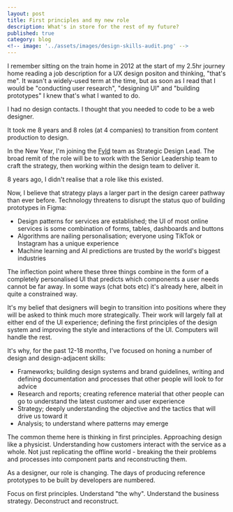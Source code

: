 ```yaml
---
layout: post
title: First principles and my new role
description: What's in store for the rest of my future? 
published: true
category: blog
<!-- image: '../assets/images/design-skills-audit.png' -->
---
```


I remember sitting on the train home in 2012 at the start of my 2.5hr journey home reading a job description for a UX design positon and thinking, "that's me". It wasn't a widely-used term at the time, but as soon as I read that I would be "conducting user research", "designing UI" and "building prototypes" I knew that's what I wanted to do. 

I had no design contacts. I thought that you needed to code to be a web designer. 

It took me 8 years and 8 roles (at 4 companies) to transition from content production to design.

In the New Year, I'm joining the <a href="https://fyld.ai">Fyld</a> team as Strategic Design Lead. The broad remit of the role will be to work with the Senior Leadership team to craft the strategy, then working within the design team to deliver it. 

8 years ago, I didn't realise that a role like this existed. 

Now, I believe that strategy plays a larger part in the design career pathway than ever before. Technology threatens to disrupt the status quo of building prototypes in Figma: 

* Design patterns for services are established; the UI of most online services is some combination of forms, tables, dashboards and buttons
* Algorithms are nailing personalisation; everyone using TikTok or Instagram has a unique experience
* Machine learning and AI predictions are trusted by the world's biggest industries

The inflection point where these three things combine in the form of a completely personalised UI that predicts which components a user needs cannot be far away. In some ways (chat bots etc) it's already here, albeit in quite a constrained way. 

It's my belief that designers will begin to transition into positions where they will be asked to think much more strategically. Their work will largely fall at either end of the UI experience; defining the first principles of the design system and improving the style and interactions of the UI. Computers will handle the rest. 

It's why, for the past 12-18 months, I've focused on honing a number of design and design-adjacent skills: 

* Frameworks; building design systems and brand guidelines, writing and defining documentation and processes that other people will look to for advice
* Research and reports; creating reference material that other people can go to understand the latest customer and user experience
* Strategy; deeply understanding the objective and the tactics that will drive us toward it
* Analysis; to understand where patterns may emerge

The common theme here is thinking in first principles. Approaching design like a physicist. Understanding how customers interact with the service as a whole. Not just replicating the offline world - breaking the their problems and processes into component parts and reconstructing them. 

As a designer, our role is changing. The days of producing reference prototypes to be built by developers are numbered. 

Focus on first principles. Understand "the why". Understand the business strategy. Deconstruct and reconstruct. 